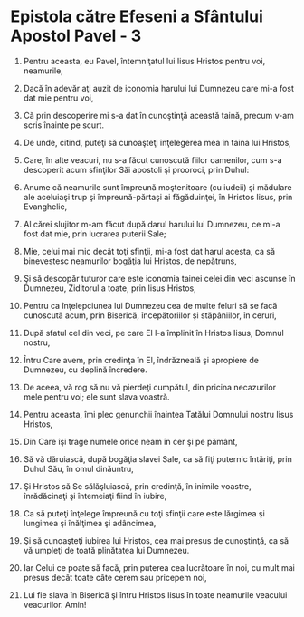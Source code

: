 # Epistola c&#259;tre Efeseni a Sf&#226;ntului Apostol Pavel - 3

1. Pentru aceasta, eu Pavel, întemniţatul lui Iisus Hristos pentru voi, neamurile, 

2. Dacă în adevăr aţi auzit de iconomia harului lui Dumnezeu care mi-a fost dat mie pentru voi, 

3. Că prin descoperire mi s-a dat în cunoştinţă această taină, precum v-am scris înainte pe scurt. 

4. De unde, citind, puteţi să cunoaşteţi înţelegerea mea în taina lui Hristos, 

5. Care, în alte veacuri, nu s-a făcut cunoscută fiilor oamenilor, cum s-a descoperit acum sfinţilor Săi apostoli şi prooroci, prin Duhul: 

6. Anume că neamurile sunt împreună moştenitoare (cu iudeii) şi mădulare ale aceluiaşi trup şi împreună-părtaşi ai făgăduinţei, în Hristos Iisus, prin Evanghelie, 

7. Al cărei slujitor m-am făcut după darul harului lui Dumnezeu, ce mi-a fost dat mie, prin lucrarea puterii Sale; 

8. Mie, celui mai mic decât toţi sfinţii, mi-a fost dat harul acesta, ca să binevestesc neamurilor bogăţia lui Hristos, de nepătruns, 

9. Şi să descopăr tuturor care este iconomia tainei celei din veci ascunse în Dumnezeu, Ziditorul a toate, prin Iisus Hristos, 

10. Pentru ca înţelepciunea lui Dumnezeu cea de multe feluri să se facă cunoscută acum, prin Biserică, începătoriilor şi stăpâniilor, în ceruri, 

11. După sfatul cel din veci, pe care El l-a împlinit în Hristos Iisus, Domnul nostru, 

12. Întru Care avem, prin credinţa în El, îndrăzneală şi apropiere de Dumnezeu, cu deplină încredere. 

13. De aceea, vă rog să nu vă pierdeţi cumpătul, din pricina necazurilor mele pentru voi; ele sunt slava voastră. 

14. Pentru aceasta, îmi plec genunchii înaintea Tatălui Domnului nostru Iisus Hristos, 

15. Din Care îşi trage numele orice neam în cer şi pe pământ, 

16. Să vă dăruiască, după bogăţia slavei Sale, ca să fiţi puternic întăriţi, prin Duhul Său, în omul dinăuntru, 

17. Şi Hristos să Se sălăşluiască, prin credinţă, în inimile voastre, înrădăcinaţi şi întemeiaţi fiind în iubire, 

18. Ca să puteţi înţelege împreună cu toţi sfinţii care este lărgimea şi lungimea şi înălţimea şi adâncimea, 

19. Şi să cunoaşteţi iubirea lui Hristos, cea mai presus de cunoştinţă, ca să vă umpleţi de toată plinătatea lui Dumnezeu. 

20. Iar Celui ce poate să facă, prin puterea cea lucrătoare în noi, cu mult mai presus decât toate câte cerem sau pricepem noi, 

21. Lui fie slava în Biserică şi întru Hristos Iisus în toate neamurile veacului veacurilor. Amin! 

